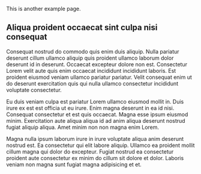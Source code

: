 This is another example page.

## Aliqua proident occaecat sint culpa nisi consequat

Consequat nostrud do commodo quis enim duis aliquip. Nulla pariatur deserunt cillum ullamco aliquip quis proident ullamco laborum dolor deserunt id in deserunt. Occaecat excepteur dolore non est. Consectetur Lorem velit aute quis enim occaecat incididunt incididunt laboris. Est proident eiusmod veniam ullamco pariatur pariatur. Velit consequat enim ut do deserunt exercitation quis qui nulla ullamco consectetur incididunt voluptate consectetur.

Eu duis veniam culpa est pariatur Lorem ullamco eiusmod mollit in. Duis irure ex est est officia ut eu irure. Enim magna deserunt in ea id nisi. Consequat consectetur et est quis occaecat. Magna esse ipsum eiusmod minim. Exercitation aute aliqua aliqua id ad anim aliqua deserunt nostrud fugiat aliquip aliqua. Amet minim non non magna enim Lorem.

Magna nulla ipsum laborum irure in irure voluptate aliqua anim deserunt nostrud est. Ea consectetur qui elit labore aliquip. Ullamco ea proident mollit cillum magna qui dolor do excepteur. Fugiat nostrud ea consectetur proident aute consectetur ex minim do cillum sit dolore et dolor. Laboris veniam non magna sunt fugiat magna adipisicing et et.

